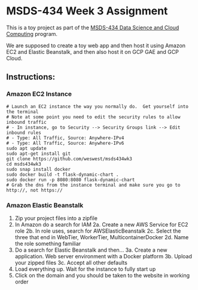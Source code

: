 # MSDS-434 Week 3 Assignment

This is a toy project as part of the [MSDS-434 Data Science and Cloud Computing](https://sps.northwestern.edu/masters/data-science/program-courses.php?course_id=5011) program.

We are supposed to create a toy web app and then host it using Amazon EC2 and Elastic Beanstalk, and then also host it on GCP GAE and GCP Cloud.

## Instructions:

### Amazon EC2 Instance

```
# Launch an EC2 instance the way you normally do.  Get yourself into the terminal
# Note at some point you need to edit the security rules to allow inbound traffic
# - In instance, go to Security --> Security Groups link --> Edit inbound rules
# - Type: All Traffic, Source: Anywhere-IPv4
# - Type: All Traffic, Source: Anywhere-IPv6
sudo apt update
sudo apt-get install git
git clone https://github.com/weswest/msds434wk3
cd msds434wk3
sudo snap install docker
sudo docker build -t flask-dynamic-chart .
sudo docker run -p 8080:8080 flask-dynamic-chart
# Grab the dns from the instance terminal and make sure you go to http://, not https://
```

### Amazon Elastic Beanstalk

1. Zip your project files into a zipfile
2. In Amazon do a search for IAM
    2a. Create a new AWS Service for EC2 role
    2b. In role uses, search for AWSElasticBeanstalk
    2c. Select the three that end in WebTier, WorkerTier, MulticontainerDocker
    2d. Name the role something familiar
3. Do a search for Elastic Beanstalk and then...
    3a. Create a new application.  Web server environment with a Docker platform
    3b. Upload your zipped files
    3c. Accept all other defaults
4. Load everything up.  Wait for the instance to fully start up
5. Click on the domain and you should be taken to the website in working order


### 